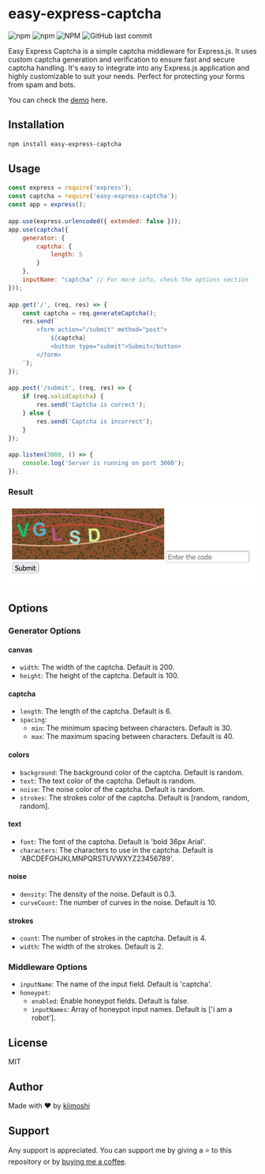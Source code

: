 # easy-express-captcha

![npm](https://img.shields.io/npm/v/easy-express-captcha)
![npm](https://img.shields.io/npm/dt/easy-express-captcha)
![NPM](https://img.shields.io/npm/l/easy-express-captcha)
![GitHub last commit](https://img.shields.io/github/last-commit/real-kijmoshi/easy-express-captcha)

Easy Express Captcha is a simple captcha middleware for Express.js. It uses custom captcha generation and verification to ensure fast and secure captcha handling. It's easy to integrate into any Express.js application and highly customizable to suit your needs. Perfect for protecting your forms from spam and bots.

You can check the [demo](https://easy-express-captcha.onrender.com/) here.

## Installation

```bash
npm install easy-express-captcha
```

## Usage

```javascript
const express = require('express');
const captcha = require('easy-express-captcha');
const app = express();

app.use(express.urlencoded({ extended: false }));
app.use(captcha({
    generator: {
        captcha: {
            length: 5
        }
    },
    inputName: "captcha" // For more info, check the options section
}));

app.get('/', (req, res) => {
    const captcha = req.generateCaptcha();
    res.send(`
        <form action="/submit" method="post">
            ${captcha}
            <button type="submit">Submit</button>
        </form>
    `);
});

app.post('/submit', (req, res) => {
    if (req.validCaptcha) {
        res.send('Captcha is correct');
    } else {
        res.send('Captcha is incorrect');
    }
});

app.listen(3000, () => {
    console.log('Server is running on port 3000');
});
```

### Result

![Captcha Preview](https://raw.githubusercontent.com/real-kijmoshi/easy-express-captcha/main/preview.png)

## Options

### Generator Options

#### canvas
- `width`: The width of the captcha. Default is 200.
- `height`: The height of the captcha. Default is 100.

#### captcha
- `length`: The length of the captcha. Default is 6.
- `spacing`:
  - `min`: The minimum spacing between characters. Default is 30.
  - `max`: The maximum spacing between characters. Default is 40.

#### colors
- `background`: The background color of the captcha. Default is random.
- `text`: The text color of the captcha. Default is random.
- `noise`: The noise color of the captcha. Default is random.
- `strokes`: The strokes color of the captcha. Default is [random, random, random].

#### text
- `font`: The font of the captcha. Default is 'bold 36px Arial'.
- `characters`: The characters to use in the captcha. Default is 'ABCDEFGHJKLMNPQRSTUVWXYZ23456789'.

#### noise
- `density`: The density of the noise. Default is 0.3.
- `curveCount`: The number of curves in the noise. Default is 10.

#### strokes
- `count`: The number of strokes in the captcha. Default is 4.
- `width`: The width of the strokes. Default is 2.

### Middleware Options

- `inputName`: The name of the input field. Default is 'captcha'.
- `honeypot`: 
  - `enabled`: Enable honeypot fields. Default is false.
  - `inputNames`: Array of honeypot input names. Default is ['i am a robot'].

## License

MIT

## Author

Made with ❤️ by [kijmoshi](https://kijmoshi.xyz)

## Support

Any support is appreciated. You can support me by giving a ⭐ to this repository or by [buying me a coffee](https://www.buymeacoffee.com/kijmoshi).
